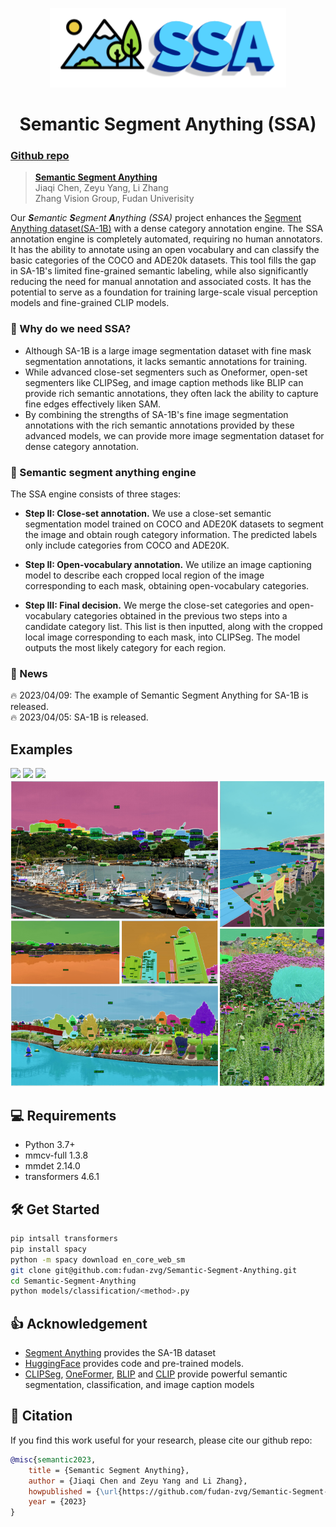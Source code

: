 <p align="center">
  <img src="./figures/logo.png" alt="SSA-1B Icon"/>
</p>

<h1 align="center">Semantic Segment Anything (SSA)</h1>

### [Github repo](https://github.com/fudan-zvg/Semantic-Segment-Anything)
> **[Semantic Segment Anything](https://github.com/fudan-zvg/Semantic-Segment-Anything)**  
> Jiaqi Chen, Zeyu Yang, Li Zhang  
> Zhang Vision Group, Fudan Univerisity

Our _**S**emantic **S**egment **A**nything (SSA)_ project enhances the [Segment Anything dataset(SA-1B)](https://segment-anything.com/) with a dense category annotation engine.
The SSA annotation engine is completely automated, requiring no human annotators. It has the ability to annotate using an open vocabulary and can classify the basic categories of the COCO and ADE20k datasets. 
This tool fills the gap in SA-1B's limited fine-grained semantic labeling, while also significantly reducing the need for manual annotation and associated costs. It has the potential to serve as a foundation for training large-scale visual perception models and fine-grained CLIP models.
### 🤔 Why do we need SSA?
- Although SA-1B is a large image segmentation dataset with fine mask segmentation annotations, it lacks semantic annotations for training.
- While advanced close-set segmenters such as Oneformer, open-set segmenters like CLIPSeg, and image caption methods like BLIP can provide rich semantic annotations, they often lack the ability to capture fine edges effectively liken SAM.
- By combining the strengths of SA-1B's fine image segmentation annotations with the rich semantic annotations provided by these advanced models, we can provide more image segmentation dataset for dense category annotation.
### 🚄 Semantic segment anything engine
The SSA engine consists of three stages:
- **Step II: Close-set annotation.** We use a close-set semantic segmentation model trained on COCO and ADE20K datasets to segment the image and obtain rough category information. The predicted labels only include categories from COCO and ADE20K.

- **Step II: Open-vocabulary annotation.** We utilize an image captioning model to describe each cropped local region of the image corresponding to each mask, obtaining open-vocabulary categories.

- **Step III: Final decision.** We merge the close-set categories and open-vocabulary categories obtained in the previous two steps into a candidate category list. This list is then inputted, along with the cropped local image corresponding to each mask, into CLIPSeg. The model outputs the most likely category for each region.
### 📖 News
🔥 2023/04/09: The example of Semantic Segment Anything for SA-1B is released.  
🔥 2023/04/05: SA-1B is released.  

## Examples
![](./figures/sa_225091_pred_top1.png)
![](./figures/sa_225634_pred_top1.png)
![](./figures/sa_229896_pred_top1.png)
![](./figures/example.png)

## 💻 Requirements
- Python 3.7+
- mmcv-full 1.3.8
- mmdet 2.14.0
- transformers 4.6.1
## 🛠️ Get Started

```bash
pip intsall transformers
pip install spacy
python -m spacy download en_core_web_sm
git clone git@github.com:fudan-zvg/Semantic-Segment-Anything.git
cd Semantic-Segment-Anything
python models/classification/<method>.py
```

## 👍 Acknowledgement
- [Segment Anything](https://segment-anything.com/) provides the SA-1B dataset
- [HuggingFace](https://huggingface.co/) provides code and pre-trained models.
- [CLIPSeg](https://arxiv.org/abs/2112.10003), [OneFormer](https://arxiv.org/abs/2211.06220), [BLIP](https://arxiv.org/abs/2201.12086) and [CLIP](https://arxiv.org/abs/2103.00020) provide powerful semantic segmentation, classification, and image caption models

## 📜 Citation
If you find this work useful for your research, please cite our github repo:
```bibtex
@misc{semantic2023,
    title = {Semantic Segment Anything},
    author = {Jiaqi Chen and Zeyu Yang and Li Zhang},
    howpublished = {\url{https://github.com/fudan-zvg/Semantic-Segment-Anything}},
    year = {2023}
}
```
